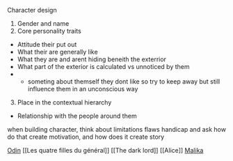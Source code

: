 Character design
1. Gender and name
2. Core personality traits
 * Attitude their put out
 * What their are generally like
 * What they are and arent hiding beneith the exterrior
 * What part of the exterior is calculated vs unnoticed by them
 *  - someting about themself they dont like so try to keep away but still influence them in an unconscious way
3. Place in the contextual hierarchy
 * Relationship with the people around them

when building character, think about limitations flaws handicap and ask how do that create motivation, and how does it create story

[Odin](Odin)
[[Les quatre filles du général]]
[[The dark lord]]
[[Alice]]
[Malika](Malika)
